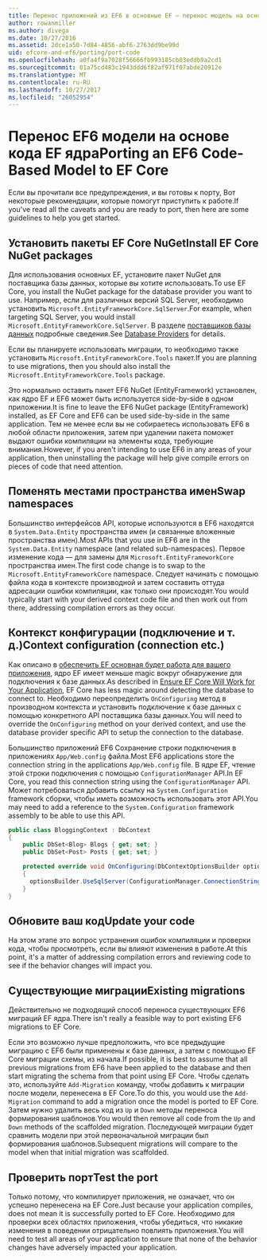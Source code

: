 ```yaml
---
title: Перенос приложений из EF6 в основные EF – перенос модель на основе кода
author: rowanmiller
ms.author: divega
ms.date: 10/27/2016
ms.assetid: 2dce1a50-7d84-4856-abf6-2763dd9be99d
uid: efcore-and-ef6/porting/port-code
ms.openlocfilehash: a0fa4f9a7028f56666fb993185cb03eddb9a2cd1
ms.sourcegitcommit: 01a75cd483c1943ddd6f82af971f07abde20912e
ms.translationtype: MT
ms.contentlocale: ru-RU
ms.lasthandoff: 10/27/2017
ms.locfileid: "26052954"
---
```

# <a name="porting-an-ef6-code-based-model-to-ef-core"></a><span data-ttu-id="c7139-102">Перенос EF6 модели на основе кода EF ядра</span><span class="sxs-lookup"><span data-stu-id="c7139-102">Porting an EF6 Code-Based Model to EF Core</span></span>

<span data-ttu-id="c7139-103">Если вы прочитали все предупреждения, и вы готовы к порту, Вот некоторые рекомендации, которые помогут приступить к работе.</span><span class="sxs-lookup"><span data-stu-id="c7139-103">If you've read all the caveats and you are ready to port, then here are some guidelines to help you get started.</span></span>

## <a name="install-ef-core-nuget-packages"></a><span data-ttu-id="c7139-104">Установить пакеты EF Core NuGet</span><span class="sxs-lookup"><span data-stu-id="c7139-104">Install EF Core NuGet packages</span></span>

<span data-ttu-id="c7139-105">Для использования основных EF, установите пакет NuGet для поставщика базы данных, которые вы хотите использовать.</span><span class="sxs-lookup"><span data-stu-id="c7139-105">To use EF Core, you install the NuGet package for the database provider you want to use.</span></span> <span data-ttu-id="c7139-106">Например, если для различных версий SQL Server, необходимо установить `Microsoft.EntityFrameworkCore.SqlServer`.</span><span class="sxs-lookup"><span data-stu-id="c7139-106">For example, when targeting SQL Server, you would install `Microsoft.EntityFrameworkCore.SqlServer`.</span></span> <span data-ttu-id="c7139-107">В разделе [поставщиков базы данных](../../core/providers/index.md) подробные сведения.</span><span class="sxs-lookup"><span data-stu-id="c7139-107">See [Database Providers](../../core/providers/index.md) for details.</span></span>

<span data-ttu-id="c7139-108">Если вы планируете использовать миграции, то необходимо также установить `Microsoft.EntityFrameworkCore.Tools` пакет.</span><span class="sxs-lookup"><span data-stu-id="c7139-108">If you are planning to use migrations, then you should also install the `Microsoft.EntityFrameworkCore.Tools` package.</span></span>

<span data-ttu-id="c7139-109">Это нормально оставить пакет EF6 NuGet (EntityFramework) установлен, как ядро EF и EF6 может быть используется side-by-side в одном приложении.</span><span class="sxs-lookup"><span data-stu-id="c7139-109">It is fine to leave the EF6 NuGet package (EntityFramework) installed, as EF Core and EF6 can be used side-by-side in the same application.</span></span> <span data-ttu-id="c7139-110">Тем не менее если вы не собираетесь использовать EF6 в любой области приложения, затем при удалении пакета поможет выдают ошибки компиляции на элементы кода, требующие внимания.</span><span class="sxs-lookup"><span data-stu-id="c7139-110">However, if you aren't intending to use EF6 in any areas of your application, then uninstalling the package will help give compile errors on pieces of code that need attention.</span></span>

## <a name="swap-namespaces"></a><span data-ttu-id="c7139-111">Поменять местами пространства имен</span><span class="sxs-lookup"><span data-stu-id="c7139-111">Swap namespaces</span></span>

<span data-ttu-id="c7139-112">Большинство интерфейсов API, которые используются в EF6 находятся в `System.Data.Entity` пространства имен (и связанные вложенные пространства имен).</span><span class="sxs-lookup"><span data-stu-id="c7139-112">Most APIs that you use in EF6 are in the `System.Data.Entity` namespace (and related sub-namespaces).</span></span> <span data-ttu-id="c7139-113">Первое изменение кода — для замены для `Microsoft.EntityFrameworkCore` пространства имен.</span><span class="sxs-lookup"><span data-stu-id="c7139-113">The first code change is to swap to the `Microsoft.EntityFrameworkCore` namespace.</span></span> <span data-ttu-id="c7139-114">Следует начинать с помощью файла кода в контексте производной и затем составить оттуда адресации ошибки компиляции, как только они происходят.</span><span class="sxs-lookup"><span data-stu-id="c7139-114">You would typically start with your derived context code file and then work out from there, addressing compilation errors as they occur.</span></span>

## <a name="context-configuration-connection-etc"></a><span data-ttu-id="c7139-115">Контекст конфигурации (подключение и т. д.)</span><span class="sxs-lookup"><span data-stu-id="c7139-115">Context configuration (connection etc.)</span></span>

<span data-ttu-id="c7139-116">Как описано в [обеспечить EF основная будет работа для вашего приложения](ensure-requirements.md), ядро EF имеет меньше magic вокруг обнаружение для подключения к базе данных.</span><span class="sxs-lookup"><span data-stu-id="c7139-116">As described in [Ensure EF Core Will Work for Your Application](ensure-requirements.md), EF Core has less magic around detecting the database to connect to.</span></span> <span data-ttu-id="c7139-117">Необходимо переопределить `OnConfiguring` метод в производном контекста и установить подключение к базе данных с помощью конкретного API поставщика базы данных.</span><span class="sxs-lookup"><span data-stu-id="c7139-117">You will need to override the `OnConfiguring` method on your derived context, and use the database provider specific API to setup the connection to the database.</span></span>

<span data-ttu-id="c7139-118">Большинство приложений EF6 Сохранение строки подключения в приложениях `App/Web.config` файла.</span><span class="sxs-lookup"><span data-stu-id="c7139-118">Most EF6 applications store the connection string in the applications `App/Web.config` file.</span></span> <span data-ttu-id="c7139-119">В ядре EF, чтение этой строки подключения с помощью `ConfigurationManager` API.</span><span class="sxs-lookup"><span data-stu-id="c7139-119">In EF Core, you read this connection string using the `ConfigurationManager` API.</span></span> <span data-ttu-id="c7139-120">Может потребоваться добавить ссылку на `System.Configuration` framework сборки, чтобы иметь возможность использовать этот API.</span><span class="sxs-lookup"><span data-stu-id="c7139-120">You may need to add a reference to the `System.Configuration` framework assembly to be able to use this API.</span></span>

``` csharp
public class BloggingContext : DbContext
{
    public DbSet<Blog> Blogs { get; set; }
    public DbSet<Post> Posts { get; set; }

    protected override void OnConfiguring(DbContextOptionsBuilder optionsBuilder)
    {
      optionsBuilder.UseSqlServer(ConfigurationManager.ConnectionStrings["BloggingDatabase"].ConnectionString);
    }
}
```

## <a name="update-your-code"></a><span data-ttu-id="c7139-121">Обновите ваш код</span><span class="sxs-lookup"><span data-stu-id="c7139-121">Update your code</span></span>

<span data-ttu-id="c7139-122">На этом этапе это вопрос устранения ошибок компиляции и проверки кода, чтобы просмотреть, если вы влияют изменения в работе.</span><span class="sxs-lookup"><span data-stu-id="c7139-122">At this point, it's a matter of addressing compilation errors and reviewing code to see if the behavior changes will impact you.</span></span>

## <a name="existing-migrations"></a><span data-ttu-id="c7139-123">Существующие миграции</span><span class="sxs-lookup"><span data-stu-id="c7139-123">Existing migrations</span></span>

<span data-ttu-id="c7139-124">Действительно не подходящий способ переноса существующих EF6 миграций EF ядра.</span><span class="sxs-lookup"><span data-stu-id="c7139-124">There isn't really a feasible way to port existing EF6 migrations to EF Core.</span></span>

<span data-ttu-id="c7139-125">Если это возможно лучше предположить, что все предыдущие миграцию с EF6 были применены к базе данных, а затем с помощью EF Core миграции схемы, из начала.</span><span class="sxs-lookup"><span data-stu-id="c7139-125">If possible, it is best to assume that all previous migrations from EF6 have been applied to the database and then start migrating the schema from that point using EF Core.</span></span> <span data-ttu-id="c7139-126">Чтобы сделать это, используйте `Add-Migration` команду, чтобы добавить к миграции после модели, перенесена в EF Core.</span><span class="sxs-lookup"><span data-stu-id="c7139-126">To do this, you would use the `Add-Migration` command to add a migration once the model is ported to EF Core.</span></span> <span data-ttu-id="c7139-127">Затем нужно удалить весь код из `Up` и `Down` методы переноса формирования шаблонов.</span><span class="sxs-lookup"><span data-stu-id="c7139-127">You would then remove all code from the `Up` and `Down` methods of the scaffolded migration.</span></span> <span data-ttu-id="c7139-128">Последующей миграции будет сравнить модели при этой первоначальной миграции был формирования шаблонов.</span><span class="sxs-lookup"><span data-stu-id="c7139-128">Subsequent migrations will compare to the model when that initial migration was scaffolded.</span></span>

## <a name="test-the-port"></a><span data-ttu-id="c7139-129">Проверить порт</span><span class="sxs-lookup"><span data-stu-id="c7139-129">Test the port</span></span>

<span data-ttu-id="c7139-130">Только потому, что компилирует приложения, не означает, что он успешно перенесена на EF Core.</span><span class="sxs-lookup"><span data-stu-id="c7139-130">Just because your application compiles, does not mean it is successfully ported to EF Core.</span></span> <span data-ttu-id="c7139-131">Необходимо для проверки всех областях приложения, чтобы убедиться, что никакие изменения в поведении отрицательно повлиять приложения.</span><span class="sxs-lookup"><span data-stu-id="c7139-131">You will need to test all areas of your application to ensure that none of the behavior changes have adversely impacted your application.</span></span>
